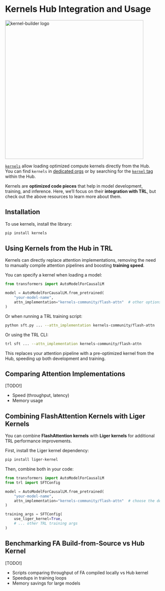 # Kernels Hub Integration and Usage

<img src="https://github.com/user-attachments/assets/4b5175f3-1d60-455b-8664-43b2495ee1c3" width="450" height="450" alt="kernel-builder logo">

[`kernels`](https://huggingface.co/blog/hello-hf-kernels#get-started-and-next-steps) allow loading optimized compute kernels directly from the Hub.  
You can find `kernels` in [dedicated orgs](https://huggingface.co/kernels-community) or by searching for the [`kernel` tag](https://huggingface.co/models?other=kernel) within the Hub.  

Kernels are **optimized code pieces** that help in model development, training, and inference. Here, we’ll focus on their **integration with TRL**, but check out the above resources to learn more about them.

## Installation

To use kernels, install the library:

```bash
pip install kernels
```

## Using Kernels from the Hub in TRL

Kernels can directly replace attention implementations, removing the need to manually compile attention pipelines and boosting **training speed**.

You can specify a kernel when loading a model:


```python
from transformers import AutoModelForCausalLM

model = AutoModelForCausalLM.from_pretrained(
    "your-model-name",
    attn_implementation="kernels-community/flash-attn"  # other options: kernels-community/flash-attn3, kernels-community/vllm-flash-attn3, kernels-community/paged-attention
)
```

Or when running a TRL training script:

```bash
python sft.py ... --attn_implementation kernels-community/flash-attn
```

Or using the TRL CLI:

```bash
trl sft ... --attn_implementation kernels-community/flash-attn
```

<Tip>

This replaces your attention pipeline with a pre-optimized kernel from the Hub, speeding up both development and training.

</Tip>


## Comparing Attention Implementations

[TODO!]

- Speed (throughput, latency)
- Memory usage

## Combining FlashAttention Kernels with Liger Kernels

You can combine **FlashAttention kernels** with **Liger kernels** for additional TRL performance improvements.

First, install the Liger kernel dependency:


```bash
pip install liger-kernel
```

Then, combine both in your code:

```python
from transformers import AutoModelForCausalLM
from trl import SFTConfig

model = AutoModelForCausalLM.from_pretrained(
    "your-model-name",
    attn_implementation="kernels-community/flash-attn"  # choose the desired FlashAttention variant
)

training_args = SFTConfig(
    use_liger_kernel=True,
    # ... other TRL training args
)
```

## Benchmarking FA Build-from-Source vs Hub Kernel

[TODO!]
- Scripts comparing throughput of FA compiled locally vs Hub kernel
- Speedups in training loops
- Memory savings for large models